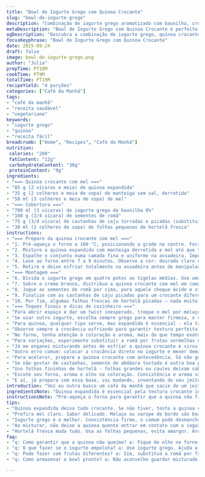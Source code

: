 ```yaml
---
title: "Bowl de Iogurte Grego com Quinoa Crocante"
slug: "bowl-de-iogurte-grego"
description: "Combinação de iogurte grego aromatizado com baunilha, crocância de quinoa estourada adoçada com mel, textura fresca da romã e o toque herbal da hortelã. Sem glúten, sem ovos, vegetariano. Um café da manhã ou brunch para quem quer energia e sabor na medida certa, repetindo sabores e experimentando crocâncias contrastantes."
metaDescription: "Bowl de Iogurte Grego com Quinoa Crocante é perfeito para um café da manhã cheio de energia e sabor"
ogDescription: "Descubra a combinação de iogurte grego, quinoa crocante e romã neste bowl vibrante e nutritivo"
focusKeyphrase: "Bowl de Iogurte Grego com Quinoa Crocante"
date: 2025-09-24
draft: false
image: bowl-de-iogurte-grego.png
author: "Julia"
prepTime: PT10M
cookTime: PT9M
totalTime: PT19M
recipeYield: "4 porções"
categories: ["Café da Manhã"]
tags:
- "café da manhã"
- "receita saudável"
- "vegetariano"
keywords:
- "iogurte grego"
- "quinoa"
- "receita fácil"
breadcrumb: ["Home", "Recipes", "Café da Manhã"]
nutrition: 
 calories: "280"
 fatContent: "12g"
 carbohydrateContent: "30g"
 proteinContent: "9g"
ingredients:
- "=== Quinoa crocante com mel ==="
- "85 g (2 xícaras e meia) de quinoa expandida"
- "35 g (2 colheres e meia de sopa) de manteiga sem sal, derretida"
- "50 ml (3 colheres e meia de sopa) de mel"
- "=== Cobertura ==="
- "700 ml (3 xícaras) de iogurte grego de baunilha 0%"
- "160 g (3/4 xícara) de sementes de romã"
- "75 g (3/4 xícara) de castanhas de caju torradas e picadas (substituindo pistache)"
- "30 ml (2 colheres de sopa) de folhas pequenas de hortelã fresca"
instructions:
- "=== Preparo da quinoa crocante com mel ==="
- "1. Pré-aqueça o forno a 160 °C, posicionando a grade no centro. Forre uma assadeira média com papel manteiga ou tapete de silicone - evita grudar e facilita a limpeza."
- "2. Misture a quinoa expandida com manteiga derretida e mel até que todos os grãos estejam bem envolvidos - a manteiga ajuda a ‘colar’ o mel na quinoa sem que exagere na doçura."
- "3. Espalhe o conjunto numa camada fina e uniforme na assadeira. Importante: não deixe o mix amontoado. O calor precisa circular para dourar por igual."
- "4. Leve ao forno entre 7 a 9 minutos. Observe a cor: dourado claro começando a aparecer, principalmente nas pontas da quinoa. Mexa na metade do tempo para evitar queimado. O aroma vai liberar um cheiro de mel tostado, sinal clássico que está quase no ponto."
- "5. Retire e deixe esfriar totalmente na assadeira antes de manipular. O processo de resfriamento ajuda a crocância a firmar – nem pensar em mexer quente, desmancha tudo."
- "=== Montagem ==="
- "6. Divida o iogurte grego em quatro potes ou tigelas médias. Use uma colher para espalhar criando uma base uniforme, chão molhado para a crocância."
- "7. Sobre o creme branco, distribua a quinoa crocante com mel em camada generosa. O contraste quente-frio funciona aqui: quente no preparo, frio na degustação, textura mole com crocante firme, é jogo de sensações que muda a boca."
- "8. Jogue as sementes de romã por cima, para aquele choque ácido e visual vibrante. Gosto fresco, quase estourando ao mastigar, equilibra a doçura suave da crocância."
- "9. Finalize com as castanhas de caju picadas para um crocante diferente, mais amanteigado, menos agressivo que pistache."
- "10. Por fim, algumas folhas frescas de hortelã picadas – nada muito grande nem amassado demais para não amargar. A planta traz frescor herbal, leve toque perfumado, liberando aroma vibrante na hora da primeira colherada."
- "=== Toques finais e dicas do cozinheiro ==="
- "Para abrir espaço e dar um twist inesperado, troque o mel por melaço ou xarope de bordo, fica mais profundo, menos doce, adiciona cor acastanhada."
- "Se usar outro iogurte, escolha sempre grego para manter firmeza, o comum pode afundar com a crocância."
- "Para quinoa, qualquer tipo serve, mas expandida é essencial - ela traz crocância imediata. Se só tiver crua, torre rápida numa frigideira, mexendo sempre para não queimar."
- "Observe sempre a crocância esfriando para garantir textura perfeita; umidade no ar pode comprometer, então se armazenar, use pote hermético."
- "No forno, tenha atenção à coloração e aroma, mais do que tempo exato. Quase dourado, quase mel tostado, aroma doce, sinais para tirar."
- "Para variações, experimente substituir a romã por frutas vermelhas da estação ou até kiwi picado, o ácido fresco é a alma do prato."
- "Já me enganei misturando antes de esfriar a quinoa crocante e virou uma papa grudenta. Aprende rápido a importância da espera."
- "Outro erro comum: colocar a crocância direto no iogurte e mexer demais. Perde a textura e vira mingau - por isso, coloque por cima, pouco antes de servir."
- "Para acelerar, prepare a quinoa crocante com antecedência. Só não guarde por muito tempo, pode perder crocância."
- "Se não gostar de castanhas, semente de abóbora tostada é outra boa pedida, traz textura e sabor terroso."
- "Uso folhas fininhas de hortelã - folhas grandes ou caules deixam sabor amargo."
- "Escute seu forno, aroma e olho na coloração. Consistência e aroma são mais confiáveis do que o relógio. É um café da manhã que sai do óbvio sem complicação."
- "E aí, já prepara com essa base, vai mudando, inventando do seu jeito."
introduction: "Vez ou outra busco um café da manhã que sacie de um jeito diferente. Iogurte grego com mel e frutas? Muito comum. Mas adicionar quinoa crocante virou minha descoberta. O mel em contato com o calor do forno transforma a quinoa em um crocante dourado que é irresistível. Não só o sabor, mas a combinação das texturas: o cremoso grego, o crocante adocicado, os estalos cítricos da romã e o frescor final da hortelã fazem toda a diferença. Bem fácil, rápido e sem estresse - mas com aquela cara de receita que você quer repetir e inventar variações no fim de semana."
ingredientsNote: "Quinoa expandida é essencial pela textura crocante instantânea, mas se você usa quinoa normal, uma rápida torra na frigideira resolve. A manteiga ajuda o mel a aderir e evita que fique muito pegajoso, equilibrando a textura final. Romã deve estar bem fresca para estourar na boca. Substituir pistaches por castanhas de caju traz aroma mais amanteigado e é mais barato. Hortelã fresca e fininha mantém o frescor e evita o amargor. Se preferir outro adoçante no lugar do mel, o melaço dá um toque mais profundo e cor mais escura. Use iogurte grego para manter firmeza e frescor, caso contrário vira papa."
instructionsNote: "Pré-aqueça o forno para garantir que a quinoa não fique cozida demais, só dourada. Espalhe a mistura em camada fina para não ficar empapada. Mexer na metade do tempo evita queimado e sobra textura crocante por igual. O aroma de mel tostado no ar é seu sinal de atenção, fique de olho para não passar do ponto. Espere esfriar para endurecer e evitar mistura mole com o iogurte. Use camadas sobre o iogurte, não misture tudo antes, evita perder textura. Combine sempre crocância, ácido e frescor para equilibrar sabores e texturas no prato. Versatilidade é a língua-chave aqui, variações são sempre bem-vindas."
tips:
- "Quinoa expandida deixa tudo crocante. Se não tiver, toste a quinoa comum na frigideira. Lembre de mexer sempre ou vai queimar..."
- "Prefira mel claro. Sabor delicado. Melaço ou xarope de bordo são boas alternativas. Menos doce. A cor muda. Investigue o que combina com você."
- "Iogurte grego é o melhor. Consistência firme, o comum pode desmanchar tudo. Atenção na textura, não deixe tudo mole. A crocância é fundamental."
- "Ao misturar, não deixe a quinoa quente entrar em contato com o iogurte. Espera esfriar antes. Previne a papa. Respeite a camada."
- "Hortelã fresca muda tudo. Usa as folhas pequenas, evita amargor. Aroma vibrante ao morder, traz refrescância. Funciona sempre. Teste e ajuste."
faq:
- "q: Como garantir que a quinoa não queime? a: Fique de olho no forno, o cheiro de mel tostado é seu sinal. Mexa na metade do tempo."
- "q: O que fazer se o iogurte empelota? a: Use iogurte grego. Ajuda a manter textura e estrutura. Variação na mistura é essencial."
- "q: Pode fazer com frutas diferentes? a: Sim, substitua a romã por frutas da estação. Frutos vermelhos dão acidez. Teste kiwi também."
- "q: Como armazenar o bowl pronto? a: Não aconselho guardar misturado. Crocância se perde. Separa as partes antes de armazenar. Assim dura."

---
```


